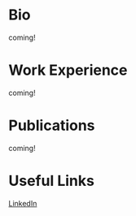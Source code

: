 # Bio
coming!

# Work Experience 
coming!

# Publications
coming!

# Useful Links
[LinkedIn](https://www.linkedin.com/in/nathanael-l-baisa-phd-53479842/)

